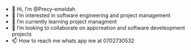 - 👋 Hi, I’m @Precy-emeldah
- 👀 I’m interested in  software engineering and project management
- 🌱 I’m currently learning  project managment
- 💞️ I’m looking to collaborate on appcreation and software develeopment projects
- 📫 How to reach me whats app me at 0702730532 

<!---
Precy-emeldah/Precy-emeldah is a ✨ special ✨ repository because its `README.md` (this file) appears on your GitHub profile.
You can click the Preview link to take a look at your changes.
--->
